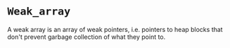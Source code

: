 # `Weak_array`

A weak array is an array of weak pointers, i.e. pointers to heap
blocks that don't prevent garbage collection of what they point to.
